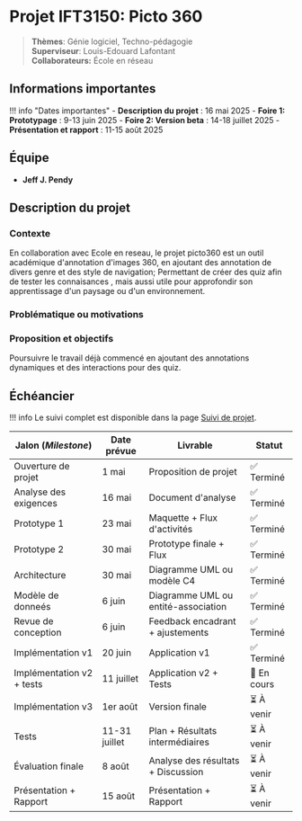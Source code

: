 # Projet IFT3150: Picto 360

> **Thèmes**: Génie logiciel, Techno-pédagogie  
> **Superviseur**: Louis-Edouard Lafontant  
> **Collaborateurs:** École en réseau  

## Informations importantes

!!! info "Dates importantes"
    - **Description du projet** : 16 mai 2025
    - **Foire 1: Prototypage** : 9-13 juin 2025
    - **Foire 2: Version beta** : 14-18 juillet 2025
    - **Présentation et rapport** : 11-15 août 2025

## Équipe

- **Jeff J. Pendy**

## Description du projet

### Contexte
En collaboration avec Ecole en reseau, le projet picto360 est 
un outil académique d'annotation d'images 360, en ajoutant des 
annotation de divers genre et des style de navigation; Permettant 
de créer des quiz afin de tester les connaisances , mais aussi 
utile pour approfondir son apprentissage d'un paysage ou d'un environnement.

### Problématique ou motivations

### Proposition et objectifs
Poursuivre le travail déjà commencé en ajoutant des annotations dynamiques
et des interactions pour des quiz.

## Échéancier

!!! info
    Le suivi complet est disponible dans la page [Suivi de projet](suivi.md).

| Jalon (*Milestone*)            | Date prévue   | Livrable                            | Statut      |
|--------------------------------|---------------|-------------------------------------|-------------|
| Ouverture de projet            | 1 mai         | Proposition de projet               | ✅ Terminé  |
| Analyse des exigences          | 16 mai        | Document d'analyse                  | ✅ Terminé  |
| Prototype 1                    | 23 mai        | Maquette + Flux d'activités         | ✅ Terminé  |
| Prototype 2                    | 30 mai        | Prototype finale + Flux             | ✅ Terminé  |
| Architecture                   | 30 mai        | Diagramme UML ou modèle C4          | ✅ Terminé  |
| Modèle de donneés              | 6 juin        | Diagramme UML ou entité-association | ✅ Terminé  |
| Revue de conception            | 6 juin        | Feedback encadrant + ajustements    | ✅ Terminé  |
| Implémentation v1              | 20 juin       | Application v1                      | ✅ Terminé  |
| Implémentation v2 + tests      | 11 juillet    | Application v2 + Tests              | 🔄 En cours |
| Implémentation v3              | 1er août      | Version finale                      | ⏳ À venir  |
| Tests                          | 11-31 juillet | Plan + Résultats intermédiaires     | ⏳ À venir  |
| Évaluation finale              | 8 août        | Analyse des résultats + Discussion  | ⏳ À venir  |
| Présentation + Rapport         | 15 août       | Présentation + Rapport              | ⏳ À venir  |
